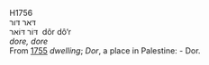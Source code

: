 H1756  
דּאר דּור  
דּוֹר דּוֹאר ‎ dôr dô‘r  
*dore,* *dore*  
From [1755](h1755) *dwelling*; *Dor*, a place in Palestine: - Dor.  
